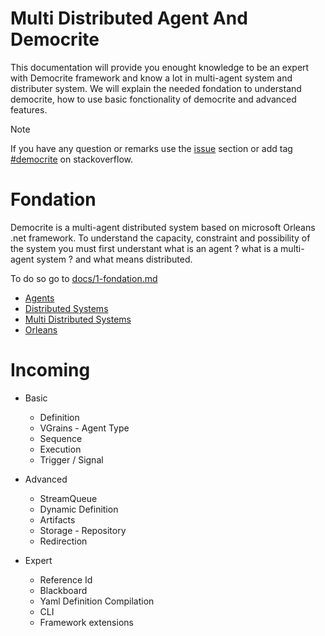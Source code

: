 # Multi Distributed Agent And Democrite

This documentation will provide you enought knowledge to be an expert with Democrite framework and know a lot in multi-agent system and distributer system.
We will explain the needed fondation to understand democrite, how to use basic fonctionality of democrite and advanced features.

> [!NOTE]
> If you have any question or remarks use the [issue](https://github.com/Nexai-net/democrite-learning/issues) section or add tag [#democrite](https://stackoverflow.com/questions/tagged/democrite) on stackoverflow.

# Fondation

Democrite is a multi-agent distributed system based on microsoft Orleans .net framework. To understand the capacity, constraint and possibility of the system you must first understant what is an agent ? what is a multi-agent system ? and what means distributed.

To do so go to [docs/1-fondation.md](/docs/1-fondations.md)

- [Agents](/docs/1-fondations.md#agents)
- [Distributed Systems](/docs/1-fondations.md#distributed-systems)
- [Multi Distributed Systems](/docs/1-fondations.md#multi-agents-distributed-systems-mads)
- [Orleans](/docs/1-fondations.md#microsoft-orleans)

# Incoming

- Basic
    - Definition
    - VGrains - Agent Type
    - Sequence
    - Execution
    - Trigger / Signal

- Advanced
    - StreamQueue
    - Dynamic Definition
    - Artifacts
    - Storage - Repository
    - Redirection

- Expert
    - Reference Id
    - Blackboard
    - Yaml Definition Compilation
    - CLI
    - Framework extensions
